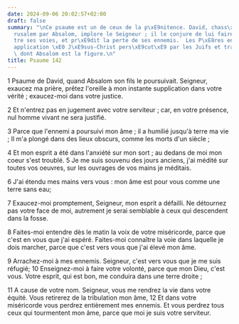 ```yaml
---
date: 2024-09-06 20:02:57+02:00
draft: false
summary: "\nCe psaume est un de ceux de la p\xE9nitence. David, chass\xE9 de J\xE9\
  rusalem par Absalom, implore le Seigneur ; il le conjure de lui faire conna\xEE\
  tre ses voies, et pr\xE9dit la perte de ses ennemis.  Les P\xE8res en font l\u2019\
  application \xE0 J\xE9sus-Christ pers\xE9cut\xE9 par les Juifs et trahi par Judas\
  \ dont Absalom est la figure.\n"
title: Psaume 142
---
```





1 Psaume de David, quand Absalom son fils le poursuivait. Seigneur, exaucez ma prière, prêtez l'oreille à mon instante supplication dans votre vérité ; exaucez-moi dans votre justice.

2 Et n'entrez pas en jugement avec votre serviteur ; car, en votre présence, nul homme vivant ne sera justifié.

3 Parce que l'ennemi a poursuivi mon âme ; il a humilié jusqu'à terre ma vie ; Il m'a plongé dans des lieux obscurs, comme les morts d'un siècle ;

4 Et mon esprit a été dans l'anxiété sur mon sort ; au dedans de moi mon coeur s'est troublé. 5 Je me suis souvenu des jours anciens, j'ai médité sur toutes vos oeuvres, sur les ouvrages de vos mains je méditais.

6 J'ai étendu mes mains vers vous : mon âme est pour vous comme une terre sans eau;

7 Exaucez-moi promptement, Seigneur, mon esprit a défailli. Ne détournez pas votre face de moi, autrement je serai semblable à ceux qui descendent dans la fosse.

8 Faites-moi entendre dès le matin la voix de votre miséricorde, parce que c'est en vous que j'ai espéré. Faites-moi connaître la voie dans laquelle je dois marcher, parce que c'est vers vous que j'ai élevé mon âme.

9 Arrachez-moi à mes ennemis. Seigneur, c'est vers vous que je me suis réfugié; 10 Enseignez-moi à faire votre volonté, parce que mon Dieu, c'est vous. Votre esprit, qui est bon, me conduira dans une terre droite ;

11 A cause de votre nom. Seigneur, vous me rendrez la vie dans votre équité. Vous retirerez de la tribulation mon âme, 12 Et dans votre miséricorde vous perdrez entièrement mes ennemis. Et vous perdrez tous ceux qui tourmentent mon âme, parce que moi je suis votre serviteur.
